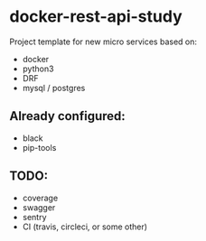 # docker-rest-api-study

Project template for new micro services based on:
- docker
- python3
- DRF
- mysql / postgres


## Already configured:
- black
- pip-tools


## TODO:
- coverage
- swagger
- sentry
- CI (travis, circleci, or some other)
